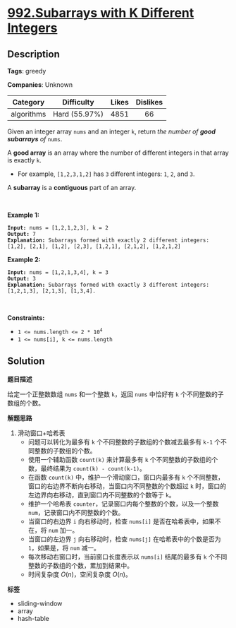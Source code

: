 # [992.Subarrays with K Different Integers](https://leetcode.com/problems/subarrays-with-k-different-integers/description/)

## Description

**Tags**: greedy

**Companies**: Unknown

|  Category  |  Difficulty   | Likes | Dislikes |
| :--------: | :-----------: | :---: | :------: |
| algorithms | Hard (55.97%) | 4851  |    66    |

<p>Given an integer array <code>nums</code> and an integer <code>k</code>, return <em>the number of <strong>good subarrays</strong> of </em><code>nums</code>.</p>
<p>A <strong>good array</strong> is an array where the number of different integers in that array is exactly <code>k</code>.</p>
<ul>
  <li>For example, <code>[1,2,3,1,2]</code> has <code>3</code> different integers: <code>1</code>, <code>2</code>, and <code>3</code>.</li>
</ul>
<p>A <strong>subarray</strong> is a <strong>contiguous</strong> part of an array.</p>
<p>&nbsp;</p>
<p><strong class="example">Example 1:</strong></p>
<pre><code><strong>Input:</strong> nums = [1,2,1,2,3], k = 2
<strong>Output:</strong> 7
<strong>Explanation:</strong> Subarrays formed with exactly 2 different integers: [1,2], [2,1], [1,2], [2,3], [1,2,1], [2,1,2], [1,2,1,2]</code></pre>
<p><strong class="example">Example 2:</strong></p>
<pre><code><strong>Input:</strong> nums = [1,2,1,3,4], k = 3
<strong>Output:</strong> 3
<strong>Explanation:</strong> Subarrays formed with exactly 3 different integers: [1,2,1,3], [2,1,3], [1,3,4].</code></pre>
<p>&nbsp;</p>
<p><strong>Constraints:</strong></p>
<ul>
  <li><code>1 &lt;= nums.length &lt;= 2 * 10<sup>4</sup></code></li>
  <li><code>1 &lt;= nums[i], k &lt;= nums.length</code></li>
</ul>

## Solution

**题目描述**

给定一个正整数数组 `nums` 和一个整数 `k`，返回 `nums` 中恰好有 `k` 个不同整数的子数组的个数。

**解题思路**

1. 滑动窗口+哈希表
   - 问题可以转化为最多有 `k` 个不同整数的子数组的个数减去最多有 `k-1` 个不同整数的子数组的个数。
   - 使用一个辅助函数 `count(k)` 来计算最多有 `k` 个不同整数的子数组的个数，最终结果为 `count(k) - count(k-1)`。
   - 在函数 `count(k)` 中，维护一个滑动窗口，窗口内最多有 `k` 个不同整数，窗口的右边界不断向右移动，当窗口内不同整数的个数超过 `k` 时，窗口的左边界向右移动，直到窗口内不同整数的个数等于 `k`。
   - 维护一个哈希表 `counter`，记录窗口内每个整数的个数，以及一个整数 `num`，记录窗口内不同整数的个数。
   - 当窗口的右边界 `i` 向右移动时，检查 `nums[i]` 是否在哈希表中，如果不在，将 `num` 加一。
   - 当窗口的左边界 `j` 向右移动时，检查 `nums[j]` 在哈希表中的个数是否为 `1`，如果是，将 `num` 减一。
   - 每次移动右窗口时，当前窗口长度表示以 `nums[i]` 结尾的最多有 `k` 个不同整数的子数组的个数，累加到结果中。
   - 时间复杂度 $O(n)$，空间复杂度 $O(n)$。

**标签**

- sliding-window
- array
- hash-table
